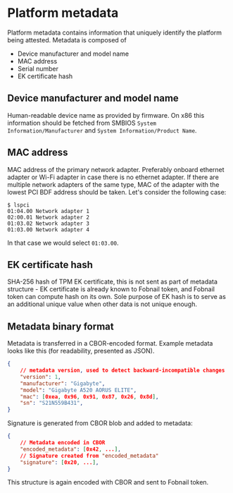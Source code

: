 # Platform metadata

Platform metadata contains information that uniquely identify the platform being
attested. Metadata is composed of

- Device manufacturer and model name
- MAC address
- Serial number
- EK certificate hash

## Device manufacturer and model name

Human-readable device name as provided by firmware. On x86 this information should be fetched from SMBIOS `System Information/Manufacturer` and
`System Information/Product Name`.

## MAC address

MAC address of the primary network adapter. Preferably onboard ethernet adapter
or Wi-Fi adapter in case there is no ethernet adapter. If there are multiple
network adapters of the same type, MAC of the adapter with the lowest PCI BDF
address should be taken. Let's consider the following case:

```shell
$ lspci
01:04.00 Network adapter 1
02:00.01 Network adapter 2
01:03.02 Network adapter 3
01:03.00 Network adapter 4
```

In that case we would select `01:03.00`.

## EK certificate hash

SHA-256 hash of TPM EK certificate, this is not sent as part of metadata
structure - EK certificate is already known to Fobnail token, and Fobnail token
can compute hash on its own. Sole purpose of EK hash is to serve as an
additional unique value when other data is not unique enough.

## Metadata binary format

Metadata is transferred in a CBOR-encoded format. Example metadata looks like
this (for readability, presented as JSON).

```json
{
    // metadata version, used to detect backward-incompatible changes
    "version": 1,
    "manufacturer": "Gigabyte",
    "model": "Gigabyte A520 AORUS ELITE",
    "mac": [0xea, 0x96, 0x91, 0x87, 0x26, 0x8d],
    "sn": "S21N559B431",
}
```

Signature is generated from CBOR blob and added to metadata:

```json
{
    // Metadata encoded in CBOR
    "encoded_metadata": [0x42, ...],
    // Signature created from "encoded_metadata"
    "signature": [0x20, ...],
}
```

This structure is again encoded with CBOR and sent to Fobnail token.
